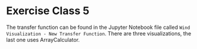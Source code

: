 # Exercise Class 5
The transfer function can be found in the Jupyter Notebook file called `Wind Visualization - New Transfer Function`. There are three visualizations, the last one uses ArrayCalculator. 
